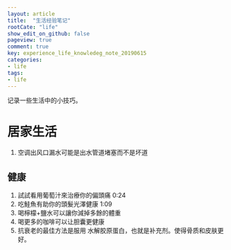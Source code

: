 ```yaml
---
layout: article
title:  "生活经验笔记"
rootCate: "life"
show_edit_on_github: false
pageview: true
comment: true
key: experience_life_knowledeg_note_20190615
categories:
- life
tags:
- life
---
```


记录一些生活中的小技巧。

<!---more--->

# 居家生活
1. 空调出风口漏水可能是出水管道堵塞而不是坏道


## 健康

1. 試試看用葡萄汁來治療你的偏頭痛 0:24
2. 吃鮭魚有助你的頭髮光澤健康 1:09
3. 喝檸檬+鹽水可以讓你減掉多餘的體重
4. 喝更多的咖啡可以让胆囊更健康
5. 抗衰老的最佳方法是服用 水解胶原蛋白，也就是补充剂。使得骨质和皮肤更好。